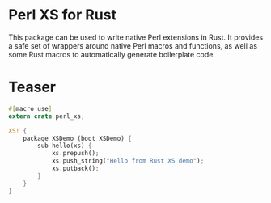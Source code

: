 # Perl XS for Rust

This package can be used to write native Perl extensions in Rust. It provides
a safe set of wrappers around native Perl macros and functions, as well as
some Rust macros to automatically generate boilerplate code.

# Teaser

```Rust
#[macro_use]
extern crate perl_xs;

XS! {
    package XSDemo (boot_XSDemo) {
        sub hello(xs) {
            xs.prepush();
            xs.push_string("Hello from Rust XS demo");
            xs.putback();
        }
    }
}
```
